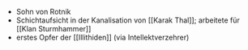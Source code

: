 - Sohn von Rotnik
- Schichtaufsicht in der Kanalisation von [[Karak Thal]]; arbeitete für [[Klan Sturmhammer]]
- erstes Opfer der [[Illithiden]] (via Intellektverzehrer)